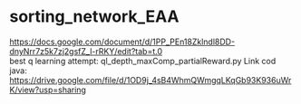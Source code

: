 # sorting_network_EAA  
https://docs.google.com/document/d/1PP_PEn18Zklndl8DD-dnyNrr7z5k7zj2gsfZ_l-rRKY/edit?tab=t.0  
best q learning attempt: ql_depth_maxComp_partialReward.py
Link cod java: https://drive.google.com/file/d/1OD9j_4sB4WhmQWmgqLKqGb93K936uWrK/view?usp=sharing
